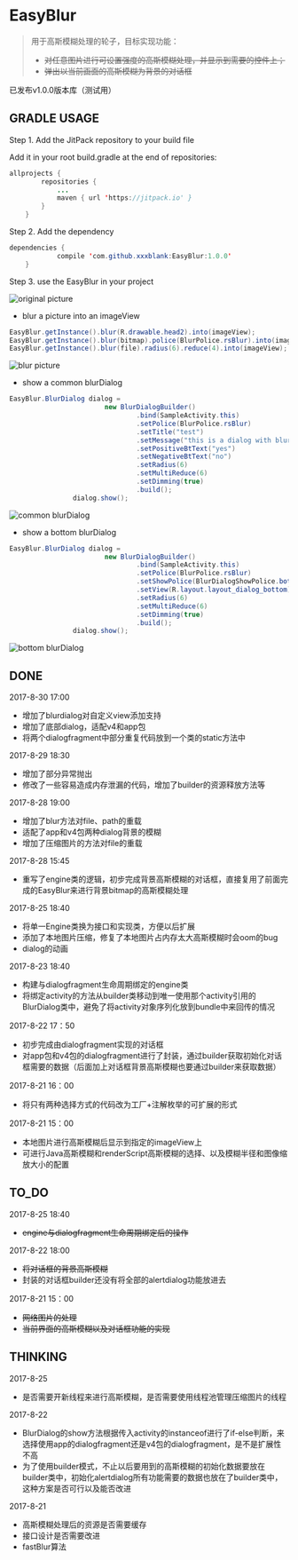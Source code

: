 # EasyBlur

> 用于高斯模糊处理的轮子，目标实现功能：
> - ~~对任意图片进行可设置强度的高斯模糊处理，并显示到需要的控件上；~~
> - ~~弹出以当前画面的高斯模糊为背景的对话框~~

已发布v1.0.0版本库（测试用）
## GRADLE USAGE
Step 1. Add the JitPack repository to your build file

Add it in your root build.gradle at the end of repositories:
```java
allprojects {
		repositories {
			...
			maven { url 'https://jitpack.io' }
		}
	}
```

Step 2. Add the dependency

```java
dependencies {
	        compile 'com.github.xxxblank:EasyBlur:1.0.0'
	}
```

Step 3. use the EasyBlur in your project

![original picture](http://ww1.sinaimg.cn/mw690/006aoiFpgy1fj2qfyv242j30u01cb47t.jpg)

- blur a picture into an imageView
```java
EasyBlur.getInstance().blur(R.drawable.head2).into(imageView);
EasyBlur.getInstance().blur(bitmap).police(BlurPolice.rsBlur).into(imageView);
EasyBlur.getInstance().blur(file).radius(6).reduce(4).into(imageView);
```

![blur picture](http://ww1.sinaimg.cn/mw690/006aoiFpgy1fj2qgsm297j30u01c37ar.jpg)

- show a common blurDialog
```java
EasyBlur.BlurDialog dialog =
                        new BlurDialogBuilder()
                                .bind(SampleActivity.this)
                                .setPolice(BlurPolice.rsBlur)
                                .setTitle("test")
                                .setMessage("this is a dialog with blur background")
                                .setPositiveBtText("yes")
                                .setNegativeBtText("no")
                                .setRadius(6)
                                .setMultiReduce(6)
                                .setDimming(true)
                                .build();
                dialog.show();
```

![common blurDialog](http://ww1.sinaimg.cn/mw690/006aoiFpgy1fj2qh13xl2j30u01bxafx.jpg)

- show a bottom blurDialog
```java
EasyBlur.BlurDialog dialog =
                        new BlurDialogBuilder()
                                .bind(SampleActivity.this)
                                .setPolice(BlurPolice.rsBlur)
                                .setShowPolice(BlurDialogShowPolice.bottom)
                                .setView(R.layout.layout_dialog_bottom)
                                .setRadius(6)
                                .setMultiReduce(6)
                                .setDimming(true)
                                .build();
                dialog.show();
```

![bottom blurDialog](http://ww1.sinaimg.cn/mw690/006aoiFpgy1fj2qhbcin3j30u01cg7aa.jpg)

## DONE
2017-8-30 17:00
- 增加了blurdialog对自定义view添加支持
- 增加了底部dialog，适配v4和app包
- 将两个dialogfragment中部分重复代码放到一个类的static方法中

2017-8-29 18:30
- 增加了部分异常抛出
- 修改了一些容易造成内存泄漏的代码，增加了builder的资源释放方法等

2017-8-28 19:00
- 增加了blur方法对file、path的重载
- 适配了app和v4包两种dialog背景的模糊
- 增加了压缩图片的方法对file的重载

2017-8-28 15:45
- 重写了engine类的逻辑，初步完成背景高斯模糊的对话框，直接复用了前面完成的EasyBlur来进行背景bitmap的高斯模糊处理

2017-8-25 18:40
- 将单一Engine类换为接口和实现类，方便以后扩展
- 添加了本地图片压缩，修复了本地图片占内存太大高斯模糊时会oom的bug
- dialog的动画

2017-8-23 18:40
- 构建与dialogfragment生命周期绑定的engine类
- 将绑定activity的方法从builder类移动到唯一使用那个activity引用的BlurDialog类中，避免了将activity对象序列化放到bundle中来回传的情况

2017-8-22 17：50
- 初步完成由dialogfragment实现的对话框
- 对app包和v4包的dialogfragment进行了封装，通过builder获取初始化对话框需要的数据（后面加上对话框背景高斯模糊也要通过builder来获取数据）

2017-8-21 16：00
- 将只有两种选择方式的代码改为工厂+注解枚举的可扩展的形式

2017-8-21 15：00
- 本地图片进行高斯模糊后显示到指定的imageView上
- 可进行Java高斯模糊和renderScript高斯模糊的选择、以及模糊半径和图像缩放大小的配置

## TO_DO
2017-8-25 18:40
- ~~engine与dialogfragment生命周期绑定后的操作~~

2017-8-22 18:00
- ~~将对话框的背景高斯模糊~~
- 封装的对话框builder还没有将全部的alertdialog功能放进去

2017-8-21 15：00
- ~~网络图片的处理~~
- ~~当前界面的高斯模糊以及对话框功能的实现~~

## THINKING
2017-8-25
- 是否需要开新线程来进行高斯模糊，是否需要使用线程池管理压缩图片的线程

2017-8-22
- BlurDialog的show方法根据传入activity的instanceof进行了if-else判断，来选择使用app的dialogfragment还是v4包的dialogfragment，是不是扩展性不高
- 为了使用builder模式，不止以后要用到的高斯模糊的初始化数据要放在builder类中，初始化alertdialog所有功能需要的数据也放在了builder类中，这种方案是否可行以及能否改进

2017-8-21
- 高斯模糊处理后的资源是否需要缓存
- 接口设计是否需要改进
- fastBlur算法
